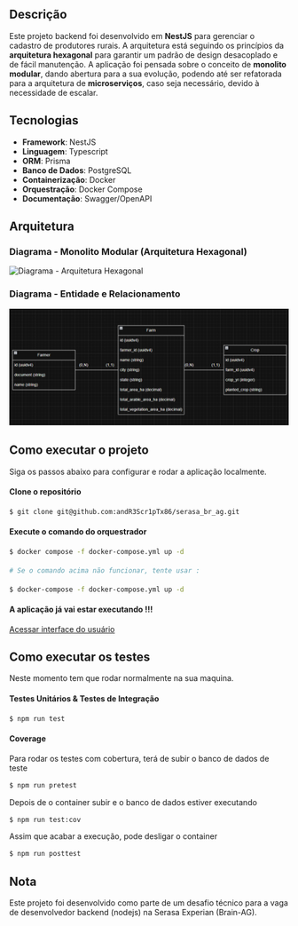 ## Descrição

Este projeto backend foi desenvolvido em **NestJS** para gerenciar o cadastro de produtores rurais. A arquitetura está seguindo os princípios da **arquitetura hexagonal** para garantir um padrão de design desacoplado e de fácil manutenção. A aplicação foi pensada sobre o conceito de **monolito modular**, dando abertura para a sua evolução, podendo até ser refatorada para a arquitetura de **microserviços**, caso seja necessário, devido à necessidade de escalar.

## Tecnologias

- **Framework**: NestJS
- **Linguagem**: Typescript
- **ORM**: Prisma
- **Banco de Dados**: PostgreSQL
- **Containerização**: Docker
- **Orquestração**: Docker Compose
- **Documentação**: Swagger/OpenAPI

## Arquitetura

### Diagrama - Monolito Modular (Arquitetura Hexagonal)

![Diagrama - Arquitetura Hexagonal](assets/brain_ag_modular_arch.png)

### Diagrama - Entidade e Relacionamento

![Diagrama - Arquitetura Hexagonal](assets/brain_ag_der.png)

## Como executar o projeto

Siga os passos abaixo para configurar e rodar a aplicação localmente.

#### Clone o repositório

```bash
$ git clone git@github.com:andR3Scr1pTx86/serasa_br_ag.git
```
#### Execute o comando do orquestrador

```bash
$ docker compose -f docker-compose.yml up -d

# Se o comando acima não funcionar, tente usar :

$ docker-compose -f docker-compose.yml up -d
```

#### A aplicação já vai estar executando !!!

[Acessar interface do usuário](http://localhost:3001/doc)

## Como executar os testes

Neste momento tem que rodar normalmente na sua maquina.

#### Testes Unitários & Testes de Integração

```bash
$ npm run test
```

#### Coverage

Para rodar os testes com cobertura, terá de subir o banco de dados de teste

```bash
$ npm run pretest
```

Depois de o container subir e o banco de dados estiver executando

```bash
$ npm run test:cov
```

Assim que acabar a execução, pode desligar o container

```bash
$ npm run posttest
```

## Nota

Este projeto foi desenvolvido como parte de um desafio técnico para a vaga de desenvolvedor backend (nodejs) na Serasa Experian (Brain-AG).